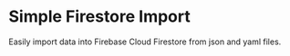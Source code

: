 # Simple Firestore Import

Easily import data into Firebase Cloud Firestore from json and yaml files.